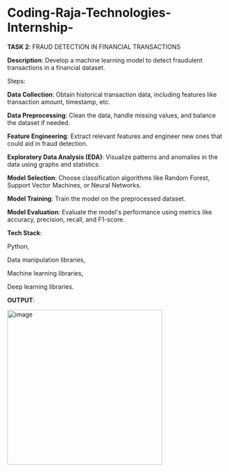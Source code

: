 # Coding-Raja-Technologies-Internship-

**TASK 2**:
 FRAUD DETECTION IN FINANCIAL TRANSACTIONS


**Description**:
Develop a machine learning model to detect fraudulent transactions in a financial dataset.

Steps:

**Data Collection**:
Obtain historical transaction data, including features like transaction amount, timestamp, etc.

**Data Preprocessing**:
Clean the data, handle missing values, and balance the dataset if needed.

**Feature Engineering**:
Extract relevant features and engineer new ones that could aid in fraud detection.

**Exploratory Data Analysis (EDA)**:
Visualize patterns and anomalies in the data using graphs and statistics.

**Model Selection**:
Choose classification algorithms like Random Forest, Support Vector Machines, or Neural Networks.

**Model Training**:
Train the model on the preprocessed dataset.

**Model Evaluation**:
Evaluate the model's performance using metrics like accuracy, precision, recall, and F1-score.

**Tech Stack**:

Python,

Data manipulation libraries,

Machine learning libraries,

Deep learning libraries.




**OUTPUT**:


<img width="357" alt="image" src="https://github.com/lohith1805/Coding-Raja-Technologies-Internship-/assets/130832005/e158da87-2683-4112-b3da-5ac200568b7e">
